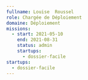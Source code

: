 ```yaml
---
fullname: Louise  Roussel
role: Chargée de Déploiement
domaine: Déploiement
missions:
  - start: 2021-05-10
    end: 2021-08-31
    status: admin
    startups:
      - dossier-facile
startups:
  - dossier-facile
---
```

